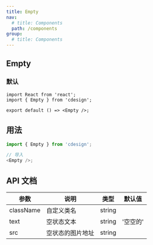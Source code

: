 ```yaml
---
title: Empty
nav:
  # title: Components
  path: /components
group:
  # title: Components
---
```


## Empty

### 默认

```tsx
import React from 'react';
import { Empty } from 'cdesign';

export default () => <Empty />;
```

## 用法

```js
import { Empty } from 'cdesign';

// 导入
<Empty />;
```

## API 文档

| 参数      | 说明             | 类型   | 默认值   |
| --------- | ---------------- | ------ | -------- |
| className | 自定义类名       | string |          |
| text      | 空状态文本       | string | '空空的' |
| src       | 空状态的图片地址 | string |          |
